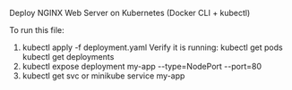 Deploy NGINX Web Server on Kubernetes (Docker CLI + kubectl)

To run this file:
1) kubectl apply -f deployment.yaml
Verify it is running:
kubectl get pods
kubectl get deployments
2) kubectl expose deployment my-app --type=NodePort --port=80
3) kubectl get svc or minikube service my-app
